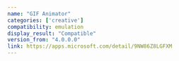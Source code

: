 ```yaml
---
name: "GIF Animator"
categories: ['creative']
compatibility: emulation
display_result: "Compatible"
version_from: "4.0.0.0"
link: https://apps.microsoft.com/detail/9NW86Z8LGFXM
---
```

